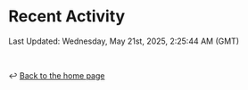 # Recent Activity

<!--RECENT_ACTIVITY:start-->
<!--RECENT_ACTIVITY:end-->

<!--RECENT_ACTIVITY:last_update-->
Last Updated: Wednesday, May 21st, 2025, 2:25:44 AM (GMT)
<!--RECENT_ACTIVITY:last_update_end-->

<br>

↩️ [Back to the home page](/README.md)
